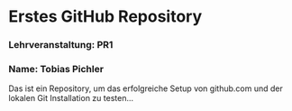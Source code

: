 # Erstes GitHub Repository
### Lehrveranstaltung: PR1
### Name: Tobias Pichler

Das ist ein Repository, um das erfolgreiche Setup von github.com und der lokalen Git Installation zu testen...